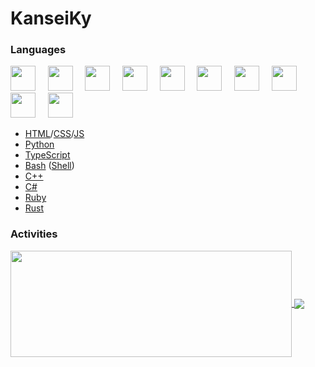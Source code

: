 # KanseiKy
### Languages
<img src="https://cdn.jsdelivr.net/gh/devicons/devicon@latest/icons/html5/html5-original.svg" width="40px">&nbsp;&nbsp;&nbsp;&nbsp;
<img src="https://cdn.jsdelivr.net/gh/devicons/devicon@latest/icons/css3/css3-original.svg" width="40px">&nbsp;&nbsp;&nbsp;&nbsp;
<img src="https://cdn.jsdelivr.net/gh/devicons/devicon@latest/icons/javascript/javascript-original.svg" width="40px">&nbsp;&nbsp;&nbsp;&nbsp;
<img src="https://cdn.jsdelivr.net/gh/devicons/devicon@latest/icons/python/python-original.svg" width="40px">&nbsp;&nbsp;&nbsp;&nbsp;
<img src="https://cdn.jsdelivr.net/gh/devicons/devicon@latest/icons/typescript/typescript-original.svg" width="40px">&nbsp;&nbsp;&nbsp;&nbsp;
<img src="https://cdn.jsdelivr.net/gh/devicons/devicon@latest/icons/bash/bash-original.svg" width="40px">&nbsp;&nbsp;&nbsp;&nbsp;
<img src="https://cdn.jsdelivr.net/gh/devicons/devicon@latest/icons/cplusplus/cplusplus-original.svg" width="40px">&nbsp;&nbsp;&nbsp;&nbsp;
<img src="https://cdn.jsdelivr.net/gh/devicons/devicon@latest/icons/csharp/csharp-original.svg" width="40px">&nbsp;&nbsp;&nbsp;&nbsp;
<img src="https://cdn.jsdelivr.net/gh/devicons/devicon@latest/icons/ruby/ruby-original.svg" width="40px">&nbsp;&nbsp;&nbsp;&nbsp;
<img src="https://cdn.jsdelivr.net/gh/devicons/devicon@latest/icons/rust/rust-original.svg" width="40px">&nbsp;&nbsp;&nbsp;&nbsp;
* [HTML](https://html.com 'HTML')/[CSS](https://www.w3.org/Style/CSS/Overview.en.html 'CSS')/[JS](https://www.javascript.com 'JS')
* [Python](https://www.python.org 'Python')
* [TypeScript](https://www.typescriptlang.org 'TypeScript')
* [Bash](https://www.gnu.org/software/bash/ 'Bash') ([Shell](https://www.shellscript.sh 'Shell'))
* [C++](https://isocpp.org 'C++')
* [C#](https://docs.microsoft.com/en-us/dotnet/csharp/ 'C#')
* [Ruby](https://www.ruby-lang.org/ 'Ruby')
* [Rust](https://rust-lang.org/ 'Rust')

### Activities
<a href="https://github-readme-stats.vercel.app/api?username=KanseiKy&theme=merko&show_icons=true&bg_color=0D1117&hide_border=true">
  <img width=450 height=170 align="center" src="https://github-readme-stats.vercel.app/api?username=KanseiKy&theme=merko&show_icons=true&bg_color=0D1117&hide_border=true" />
</a>
<a href="https://github-readme-stats.vercel.app/api/top-langs/?username=KanseiKy&theme=merko&layout=compact&bg_color=0D1117&hide_border=true">
  <img align="center" src="https://github-readme-stats.vercel.app/api/top-langs/?username=KanseiKy&theme=merko&layout=compact&bg_color=0D1117&hide_border=true" />
</a>
